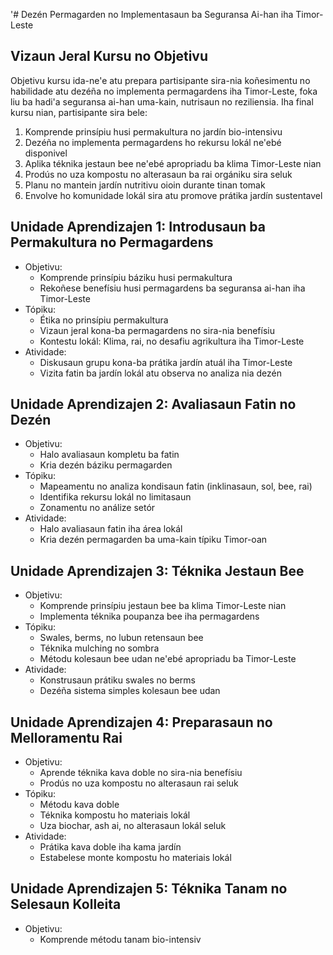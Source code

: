 '# Dezén Permagarden no Implementasaun ba Seguransa Ai-han iha Timor-Leste

## Vizaun Jeral Kursu no Objetivu

Objetivu kursu ida-ne'e atu prepara partisipante sira-nia koñesimentu no habilidade atu dezéña no implementa permagardens iha Timor-Leste, foka liu ba hadi'a seguransa ai-han uma-kain, nutrisaun no reziliensia. Iha final kursu nian, partisipante sira bele:

1. Komprende prinsípiu husi permakultura no jardín bio-intensivu
2. Dezéña no implementa permagardens ho rekursu lokál ne'ebé disponivel
3. Aplika téknika jestaun bee ne'ebé apropriadu ba klima Timor-Leste nian
4. Prodús no uza kompostu no alterasaun ba rai orgániku sira seluk
5. Planu no mantein jardín nutritivu oioin durante tinan tomak
6. Envolve ho komunidade lokál sira atu promove prátika jardín sustentavel

## Unidade Aprendizajen 1: Introdusaun ba Permakultura no Permagardens
- Objetivu:
  * Komprende prinsípiu báziku husi permakultura
  * Rekoñese benefísiu husi permagardens ba seguransa ai-han iha Timor-Leste
- Tópiku:
  * Étika no prinsípiu permakultura
  * Vizaun jeral kona-ba permagardens no sira-nia benefísiu
  * Kontestu lokál: Klima, rai, no desafiu agrikultura iha Timor-Leste
- Atividade:
  * Diskusaun grupu kona-ba prátika jardín atuál iha Timor-Leste
  * Vizita fatin ba jardín lokál atu observa no analiza nia dezén

## Unidade Aprendizajen 2: Avaliasaun Fatin no Dezén
- Objetivu:
  * Halo avaliasaun kompletu ba fatin
  * Kria dezén báziku permagarden
- Tópiku:
  * Mapeamentu no analiza kondisaun fatin (inklinasaun, sol, bee, rai)
  * Identifika rekursu lokál no limitasaun
  * Zonamentu no análize setór
- Atividade:
  * Halo avaliasaun fatin iha área lokál
  * Kria dezén permagarden ba uma-kain típiku Timor-oan

## Unidade Aprendizajen 3: Téknika Jestaun Bee
- Objetivu:
  * Komprende prinsípiu jestaun bee ba klima Timor-Leste nian
  * Implementa téknika poupanza bee iha permagardens
- Tópiku:
  * Swales, berms, no lubun retensaun bee
  * Téknika mulching no sombra
  * Métodu kolesaun bee udan ne'ebé apropriadu ba Timor-Leste
- Atividade:
  * Konstrusaun prátiku swales no berms
  * Dezéña sistema simples kolesaun bee udan

## Unidade Aprendizajen 4: Preparasaun no Melloramentu Rai
- Objetivu:
  * Aprende téknika kava doble no sira-nia benefísiu
  * Prodús no uza kompostu no alterasaun rai seluk
- Tópiku:
  * Métodu kava doble
  * Téknika kompostu ho materiais lokál
  * Uza biochar, ash ai, no alterasaun lokál seluk
- Atividade:
  * Prátika kava doble iha kama jardín
  * Estabelese monte kompostu ho materiais lokál

## Unidade Aprendizajen 5: Téknika Tanam no Selesaun Kolleita
- Objetivu:
  * Komprende métodu tanam bio-intensiv